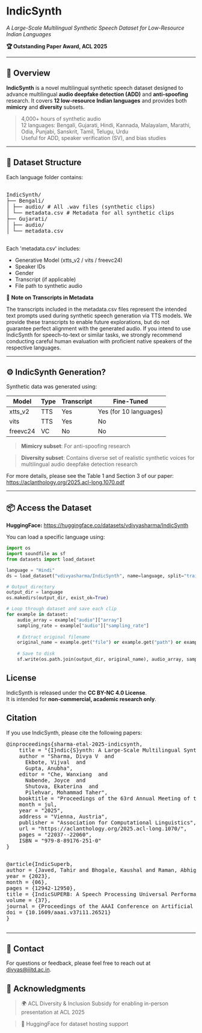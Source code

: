 # IndicSynth
*A Large-Scale Multilingual Synthetic Speech Dataset for Low-Resource Indian Languages*

**🏆 Outstanding Paper Award, ACL 2025**

---

## 🧠 Overview

**IndicSynth** is a novel multilingual synthetic speech dataset designed to advance multilingual **audio deepfake detection (ADD)** and **anti-spoofing** research. It covers **12 low-resource Indian languages** and provides both **mimicry** and **diversity** subsets.

> 4,000+ hours of synthetic audio  
> 12 languages: Bengali, Gujarati, Hindi, Kannada, Malayalam, Marathi, Odia, Punjabi, Sanskrit, Tamil, Telugu, Urdu  
> Useful for ADD, speaker verification (SV), and bias studies  

---

## 📂 Dataset Structure

Each language folder contains:

<pre>
    
IndicSynth/
├── Bengali/
│ ├── audio/ # All .wav files (synthetic clips)
│ └── metadata.csv # Metadata for all synthetic clips
├── Gujarati/
│ ├── audio/
│ └── metadata.csv

</pre>

Each 'metadata.csv' includes:

- Generative Model (xtts_v2 / vits / freevc24)
- Speaker IDs
- Gender
- Transcript (if applicable)
- File path to synthetic audio


📝 **Note on Transcripts in Metadata**

The transcripts included in the metadata.csv files represent the intended text prompts used during synthetic speech generation via TTS models. We provide these transcripts to enable future explorations, but do not guarantee perfect alignment with the generated audio. If you intend to use IndicSynth for speech-to-text or similar tasks, we strongly recommend conducting careful human evaluation with proficient native speakers of the respective languages.

---

## ⚙️ IndicSynth Generation?

Synthetic data was generated using:

| Model      | Type      | Transcript | Fine-Tuned |
|------------|-----------|------------|-------------|
| xtts_v2  | TTS       | Yes        | Yes (for 10 languages) |
| vits     | TTS       | Yes        | No          |
| freevc24 | VC        | No         | No          |

> **Mimicry subset**: For anti-spoofing research

> **Diversity subset**: Contains diverse set of realistic synthetic voices for multilingual audio deepfake detection research

For more details, please see the Table 1 and Section 3 of our paper: https://aclanthology.org/2025.acl-long.1070.pdf

---

## 📦 Access the Dataset

**HuggingFace:** https://huggingface.co/datasets/vdivyasharma/IndicSynth

You can load a specific language using:

```python
import os
import soundfile as sf
from datasets import load_dataset

language = "Hindi"
ds = load_dataset("vdivyasharma/IndicSynth", name=language, split="train")

# Output directory
output_dir = language
os.makedirs(output_dir, exist_ok=True)

# Loop through dataset and save each clip
for example in dataset:
    audio_array = example["audio"]["array"]
    sampling_rate = example["audio"]["sampling_rate"]
    
    # Extract original filename
    original_name = example.get("file") or example.get("path") or example.get("audio")["path"].split("/")[-1]
    
    # Save to disk
    sf.write(os.path.join(output_dir, original_name), audio_array, sampling_rate)
```
## License
IndicSynth is released under the **CC BY-NC 4.0 License**.  
It is intended for **non-commercial, academic research only**.

## Citation
If you use IndicSynth, please cite the following papers:

<pre>@inproceedings{sharma-etal-2025-indicsynth,
    title = "{I}ndic{S}ynth: A Large-Scale Multilingual Synthetic Speech Dataset for Low-Resource {I}ndian Languages",
    author = "Sharma, Divya V  and
      Ekbote, Vijval  and
      Gupta, Anubha",
    editor = "Che, Wanxiang  and
      Nabende, Joyce  and
      Shutova, Ekaterina  and
      Pilehvar, Mohammad Taher",
    booktitle = "Proceedings of the 63rd Annual Meeting of the Association for Computational Linguistics (Volume 1: Long Papers)",
    month = jul,
    year = "2025",
    address = "Vienna, Austria",
    publisher = "Association for Computational Linguistics",
    url = "https://aclanthology.org/2025.acl-long.1070/",
    pages = "22037--22060",
    ISBN = "979-8-89176-251-0"
}

</pre>



<pre>@article{IndicSuperb,
author = {Javed, Tahir and Bhogale, Kaushal and Raman, Abhigyan and Kumar, Pratyush and Kunchukuttan, Anoop and Khapra, Mitesh},
year = {2023},
month = {06},
pages = {12942-12950},
title = {IndicSUPERB: A Speech Processing Universal Performance Benchmark for Indian Languages},
volume = {37},
journal = {Proceedings of the AAAI Conference on Artificial Intelligence},
doi = {10.1609/aaai.v37i11.26521}
}

</pre>

---

## 💬 Contact
For questions or feedback, please feel free to reach out at divyas@iiitd.ac.in.

## 🙏 Acknowledgments
> 🌍 ACL Diversity & Inclusion Subsidy for enabling in-person presentation at ACL 2025

> 🤝 HuggingFace for dataset hosting support

